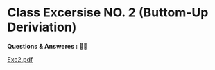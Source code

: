 # Class Excersise NO. 2 (Buttom-Up Deriviation)

**Questions & Answeres :**  :metal::sunglasses:   

<a href="">Exc2.pdf</a>  
